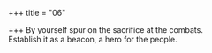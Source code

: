 +++
title = "06"

+++
By yourself spur on the sacrifice at the combats.  
Establish it as a beacon, a hero for the people.  